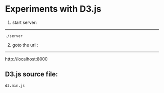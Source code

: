 Experiments with D3.js
=======================

1. start server:
------------
	
	./server

2. goto the url :
-----------------

http://localhost:8000

D3.js source file:
-----------------

`d3.min.js`

